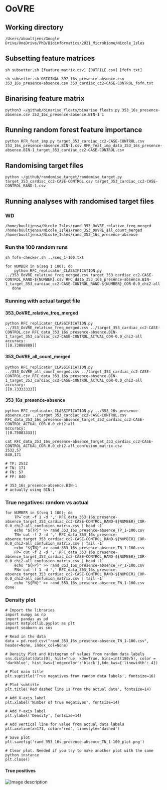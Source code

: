 # OoVRE

## Working directory
    /Users/abuultjens/Google Drive/OneDrive/PhD/Bioinformatics/2021_Microbiome/Nicole_Isles

## Subsetting feature matrices

    sh subsetter.sh [feature_matrix.csv] [OUTFILE.csv] [fofn.txt]
    
    sh subsetter.sh ORIGINAL_397_16s_presence-absence.csv 353_16s_presence-absence.csv 353_cardiac_cc2-CASE-CONTROL_fofn.txt
    
## Binarising feature matrix
    
    python3 ~/github/binarise_floats/binarise_floats.py 353_16s_presence-absence.csv 353_16s_presence-absence.BIN-1 1
    
## Running random forest feature importance    
    
    python RFR_feat_imp.py target_353_cardiac_cc2-CASE-CONTROL.csv 353_16s_presence-absence.BIN-1.csv RFR_feat_imp_data_353_16s_presence-absence.BIN-1_target_353_cardiac_cc2-CASE-CONTROL.csv
    
## Randomising target files

    python ~/github/randomise_target/randomise_target.py target_353_cardiac_cc2-CASE-CONTROL.csv target_353_cardiac_cc2-CASE-CONTROL_RAND-1.csv
    
    
## Running analyses with randomised target files

### WD
    /home/buultjensa/Nicole_Isles/rand_353_OoVRE_relative_freq_merged
    /home/buultjensa/Nicole_Isles/rand_353_OoVRE_all_count_merged
    /home/buultjensa/Nicole_Isles/rand_353_16s_presence-absence
    
### Run the 100 random runs
    sh fofn-checker.sh ../seq_1-100.txt 
    
    for NUMBER in $(seq 1 100); do
        python RFC_replicator_CLASSIFICATION.py ../353_OoVRE_relative_freq_merged.csv target_353_cardiac_cc2-CASE-CONTROL_RAND-${NUMBER}.csv RFC_data_353_16s_presence-absence.BIN-1_target_353_cardiac_cc2-CASE-CONTROL_RAND-${NUMBER}_COR-0.0_chi2-all
       done    
       
### Running with actual target file

####  353_OoVRE_relative_freq_merged

    python RFC_replicator_CLASSIFICATION.py ../353_OoVRE_relative_freq_merged.csv ../target_353_cardiac_cc2-CASE-CONTROL.csv RFC_data_353_16s_presence-absence.BIN-1_target_353_cardiac_cc2-CASE-CONTROL_ACTUAL_COR-0.0_chi2-all
    accuracy:
    [[0.73888889]]
    
#### 353_OoVRE_all_count_merged
    
    python RFC_replicator_CLASSIFICATION.py ../353_OoVRE_all_count_merged.csv ../target_353_cardiac_cc2-CASE-CONTROL.csv RFC_data_353_16s_presence-absence.BIN-1_target_353_cardiac_cc2-CASE-CONTROL_ACTUAL_COR-0.0_chi2-all
    accuracy:
    [[0.73333333]]
    
#### 353_16s_presence-absence
    
    python RFC_replicator_CLASSIFICATION.py ../353_16s_presence-absence.csv ../target_353_cardiac_cc2-CASE-CONTROL.csv RFC_data_353_16s_presence-absence_target_353_cardiac_cc2-CASE-CONTROL_ACTUAL_COR-0.0_chi2-all
    accuracy:
    [[0.75083333]]   
    
    cat RFC_data_353_16s_presence-absence_target_353_cardiac_cc2-CASE-CONTROL_ACTUAL_COR-0.0_chi2-all_confusion_matrix.csv
    2532,57
    840,171
    
    # TP: 2532
    # TN: 171
    # FN: 57
    # FP: 840
    
    # 353_16s_presence-absence.BIN-1
    # actually using BIN-1    
    
    
### True negatives: random vs actual    

    for NUMBER in $(seq 1 100); do
        TP=`cut -f 1 -d ',' RFC_data_353_16s_presence-absence_target_353_cardiac_cc2-CASE-CONTROL_RAND-${NUMBER}_COR-0.0_chi2-all_confusion_matrix.csv | head -1`
        echo "${TP}" >> rand_353_16s_presence-absence_TP_1-100.csv
        TN=`cut -f 2 -d ',' RFC_data_353_16s_presence-absence_target_353_cardiac_cc2-CASE-CONTROL_RAND-${NUMBER}_COR-0.0_chi2-all_confusion_matrix.csv | tail -1`       
        echo "${TN}" >> rand_353_16s_presence-absence_TN_1-100.csv        
        FP=`cut -f 2 -d ',' RFC_data_353_16s_presence-absence_target_353_cardiac_cc2-CASE-CONTROL_RAND-${NUMBER}_COR-0.0_chi2-all_confusion_matrix.csv | head -1`
        echo "${FP}" >> rand_353_16s_presence-absence_FP_1-100.csv
        FN=`cut -f 1 -d ',' RFC_data_353_16s_presence-absence_target_353_cardiac_cc2-CASE-CONTROL_RAND-${NUMBER}_COR-0.0_chi2-all_confusion_matrix.csv | tail -1`        
        echo "${FN}" >> rand_353_16s_presence-absence_FN_1-100.csv
    done        
    
### Density plot

    # Import the libraries
    import numpy as np
    import pandas as pd
    import matplotlib.pyplot as plt
    import seaborn as sns
    
    # Read in the data
    data = pd.read_csv("rand_353_16s_presence-absence_TN_1-100.csv", header=None, index_col=None)
    
    # Density Plot and Histogram of values from random data labels
    sns.distplot(data[0], hist=True, kde=True, bins=int(180/5), color = 'darkblue', hist_kws={'edgecolor':'black'},kde_kws={'linewidth': 4})
    
    # Plot main title
    plt.suptitle('True negatives from random data labels', fontsize=16)       
   
    # Plot subtitle
    plt.title('Red dashed line is from the actual data', fontsize=14)
    
    # Add X-axis label
    plt.xlabel('Number of true negatives', fontsize=14)
    
    # Add Y-axis label
    plt.ylabel('Density', fontsize=14)
    
    # Add vertical line for value from actual data labels
    plt.axvline(x=171, color='red', linestyle='dashed')
    
    # Save plot
    plt.savefig('rand_353_16s_presence-absence_TN_1-100_plot.png')
    
    # Clear plot. Needed if you try to make another plot with the same python instance
    plt.close()
    
#### True positives
![Image description](https://github.com/abuultjens/FABL-8-Open-Isothermal-Platform/blob/main/FABL-8_schematic_v2.png)
    
    
      
    
    
    
    



















